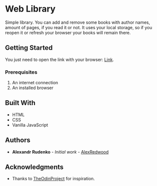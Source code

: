 # Web Library

Simple library.
You can add and remove some books with author names, amount of pages, if you read it or not.
It uses your local storage, so if you reopen it or refresh your browser your books will remain there.

## Getting Started

You just need to open the link with your browser: [Link](https://alexredwood.github.io/mylibrary/).

### Prerequisites

1. An internet connection
2. An installed browser

## Built With

- HTML
- CSS
- Vanilla JavaScript

## Authors

- **Alexandr Rudenko** - _Initial work_ - [AlexRedwood](https://github.com/alexredwood)

## Acknowledgments

- Thanks to [TheOdinProject](https://www.theodinproject.com/dashboard) for inspiration.
